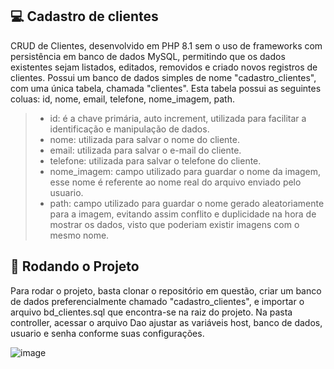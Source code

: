  

## 💻  Cadastro de clientes
CRUD de Clientes, desenvolvido em PHP 8.1 sem o uso de frameworks com persistência em banco de dados MySQL, permitindo que os dados existentes sejam listados, editados, removidos e criado novos registros de clientes. Possui um banco de dados simples de nome "cadastro_clientes", com uma única tabela, chamada "clientes". Esta tabela possui as seguintes coluas: id, nome, email, telefone, nome_imagem, path.



>  - id: é a chave primária, auto increment, utilizada para facilitar a identificação e manipulação de dados.
>  - nome: utilizada para salvar o nome do cliente.
>  - email: utilizada para salvar o e-mail do cliente.
>  - telefone: utilizada para salvar o telefone do cliente.
>  - nome_imagem: campo utilizado para guardar o nome da imagem, esse nome é referente ao nome real do arquivo enviado pelo usuario.
>  - path: campo utilizado para guardar o nome gerado aleatoriamente para a imagem, evitando assim conflito e duplicidade na hora de mostrar os dados, visto que poderiam existir imagens com o mesmo nome.

 ## 🚀 Rodando o Projeto

Para rodar o projeto, basta clonar o repositório em questão, criar um banco de dados preferencialmente chamado "cadastro_clientes", e importar o arquivo bd_clientes.sql que encontra-se na raiz do projeto. Na pasta controller, acessar o arquivo Dao ajustar as variáveis host, banco de dados, usuario e senha conforme suas configurações.

![image](https://user-images.githubusercontent.com/108037314/201682470-9102f61e-3d94-4077-843a-e012246d1694.png)
